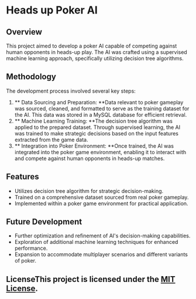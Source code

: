 # Heads up Poker AI

## Overview
This project aimed to develop a poker AI capable of competing against human opponents in heads-up play. The AI was crafted using a supervised machine learning approach, specifically utilizing decision tree algorithms.

## Methodology
The development process involved several key steps:

1. ** Data Sourcing and Preparation: **Data relevant to poker gameplay was sourced, cleaned, and formatted to serve as the training dataset for the AI. This data was stored in a MySQL database for efficient retrieval.
2. ** Machine Learning Training: **The decision tree algorithm was applied to the prepared dataset. Through supervised learning, the AI was trained to make strategic decisions based on the input features extracted from the game data.
3. ** Integration into Poker Environment: **Once trained, the AI was integrated into the poker game environment, enabling it to interact with and compete against human opponents in heads-up matches.

## Features
* Utilizes decision tree algorithm for strategic decision-making.
* Trained on a comprehensive dataset sourced from real poker gameplay.
* Implemented within a poker game environment for practical application.

## Future Development
* Further optimization and refinement of AI's decision-making capabilities.
* Exploration of additional machine learning techniques for enhanced performance.
* Expansion to accommodate multiplayer scenarios and different variants of poker.

## LicenseThis project is licensed under the [MIT License](LICENSE).
